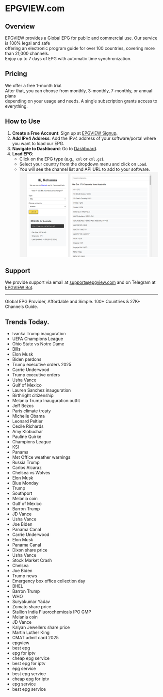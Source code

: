 # EPGVIEW.com



## Overview
EPGVIEW provides a Global EPG for public and commercial use. Our service is 100% legal and safe\
offering an electronic program guide for over 100 countries, covering more than 21,000 channels.\
Enjoy up to 7 days of EPG with automatic time synchronization.

## Pricing
We offer a free 1-month trial. \
After that, you can choose from monthly, 3-monthly, 7-monthly, or annual plans \
depending on your usage and needs. A single subscription grants access to everything.

## How to Use
1. **Create a Free Account**: Sign up at [EPGVIEW Signup](https://epgview.com/signup.php).
2. **Add IPv4 Address**: Add the IPv4 address of your software/portal where you want to load our EPG.
3. **Navigate to Dashboard**: Go to [Dashboard](https://epgview.com/dashboard.php).
4. **Load EPG**:
   - Click on the EPG type (e.g., `xml` or `xml.gz`).
   - Select your country from the dropdown menu and click on `Load`.
   - You will see the channel list and API URL to add to your software.
![EPGVIEW](img/dashboard.png)
## Support
We provide support via email at [support@epgview.com](mailto:support@epgview.com) and on Telegram at [EPGVIEW Bot](https://t.me/epgview_bot).

---

Global EPG Provider, Affordable and Simple. 100+ Countries & 27K+ Channels Guide.

## Trends Today.

- Ivanka Trump inauguration
- UEFA Champions League
- Ohio State vs Notre Dame
- Bills
- Elon Musk
- Biden pardons
- Trump executive orders 2025
- Carrie Underwood
- Trump executive orders
- Usha Vance
- Gulf of Mexico
- Lauren Sanchez inauguration
- Birthright citizenship
- Melania Trump Inauguration outfit
- Jeff Bezos
- Paris climate treaty
- Michelle Obama
- Leonard Peltier
- Cecile Richards
- Amy Klobuchar
- Pauline Quirke
- Champions League
- KSI
- Panama
- Met Office weather warnings
- Russia Trump
- Carlos Alcaraz
- Chelsea vs Wolves
- Elon Musk
- Blue Monday
- Trump
- Southport
- Melania coin
- Gulf of Mexico
- Barron Trump
- JD Vance
- Usha Vance
- Joe Biden
- Panama Canal
- Carrie Underwood
- Elon Musk
- Panama Canal
- Dixon share price
- Usha Vance
- Stock Market Crash
- Chelsea
- Joe Biden
- Trump news
- Emergency box office collection day
- BHEL
- Barron Trump
- WHO
- Suryakumar Yadav
- Zomato share price
- Stallion India Fluorochemicals IPO GMP
- Melania coin
- JD Vance
- Kalyan Jewellers share price
- Martin Luther King
- CMAT admit card 2025
- epgview
- best epg
- epg for iptv
- cheap epg service
- best epg for iptv
- epg service
- best epg service
- cheap epg for iptv
- epg service
- best epg service
